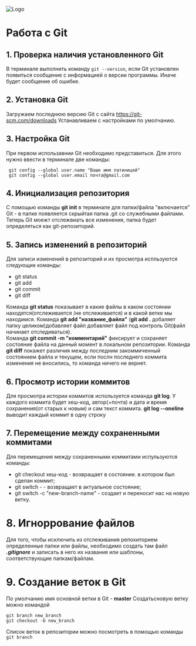 ![Logo](git-blog-header.png)

# Работа с Git

## 1. Проверка наличия установленного Git
В терминале выполнить команду `git --version`, если Git установлен появиться сообщение с информацией о версии программы. Иначе будет сообщение об ошибке.

## 2. Установка Git
 Загружаем последнюю версию Git с сайта https://git-scm.com/downloads
 Устанавливаем с настройками по умолчанию.

 ## 3. Настройка Git
 При первом использавнии Git необходимо представиться. Для этого нужно ввести в терминале две команды:

```
 git config --global user.name "Ваше имя латиницей"
 git config --global user.email почта@gmail.com
 ```

 ## 4. Инициализация репозитория
С помощью команды **git init** в терминале для папки/файла "включается" Git - в папке появляется скрыйтая папка .git со служебными файлами. Теперь Git моежт отслежвиать все изменения, папка будет определяться как git-репозиторий.

 ## 5. Запись изменений в репозиторий 
Для записи изменений в репозиторий и их просмотра испльзуются следующие команды:
* git status
* git add
* git commit
* git diff

 Команда **git status** показывает в какие файлы в каком состоянии находятся(отслеживается /не отслеживается) и в какой ветке мы находимся.
 Команда **git add "название_файла"** (**git add .** добаляет папку целиком)добавляет файл добавляет файл под контроль Git(файл начинает отследиваться).  
 Команда **git commit -m "комментарий"** фиксирует и сохраняет состояние файла на данный момент в локальном репозитории.
 Команда **git diff** покажет различия между последним закоммиченный состоянием файла и текущем, если послн последнего коммита изменения не вносились, то команда ничего не вернет.

 ## 6. Просмотр истории коммитов
Для просмотра истории коммитов используется команда **git log**.
У каждого коммита будет хеш-код, автор(+почта) и дата и время сохранения(от старых к новым) и сам текст коммита.
**git log --oneline** выводит каждый коммит в одну строку

 ## 7. Перемещение между сохраненными коммитами

 Для перемещения между сохраненными коммитами испульзуются команды:
 * git checkout хеш-код - возвращает в состояние. в котором был сделан коммит;
 * git switch -  - возвращает в актуальное состояние;
 * git switch -c "new-branch-name" - создает и переносит нас на новую ветку.

# 8. Игноррование файлов
Для того, чтобы исключить из отслеживания репохиторием определенные папки или файлы, необходимо создать там файл ***.gitignore*** и записать в него их названия или шаблоны, соответствующие папкам/файлам.

# 9. Создание веток в Git
По умолчанию имя основной ветки в Git - **master**
Создатьсновую ветку можно командой 
```
git branch new_branch
git checkout -b new_branch
```

Список веток в репозитории можно посмотреть в помощью команды `git branch`